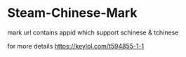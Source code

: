 # Steam-Chinese-Mark
mark url contains appid which support schinese & tchinese

for more details
https://keylol.com/t594855-1-1
